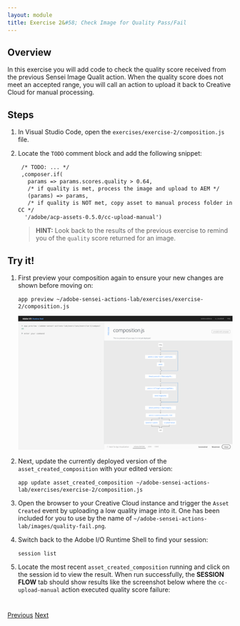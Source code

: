 ```yaml
---
layout: module
title: Exercise 2&#58; Check Image for Quality Pass/Fail
---
```


## Overview
In this exercise you will add code to check the quality score received from the previous Sensei Image Qualit action. When the quality score does not meet an accepted range, you will call an action to upload it back to Creative Cloud for manual processing.

## Steps
1. In Visual Studio Code, open the `exercises/exercise-2/composition.js` file. 

2. Locate the `TODO` comment block and add the following snippet:

        /* TODO: ... */
        ,composer.if(
          params => params.scores.quality > 0.64,
          /* if quality is met, process the image and upload to AEM */
          (params) => params,
          /* if quality is NOT met, copy asset to manual process folder in CC */
         '/adobe/acp-assets-0.5.0/cc-upload-manual')

   > **HINT:** Look back to the results of the previous exercise to remind you of the `quality` score returned for an image.

## Try it!
1. First preview your composition again to ensure your new changes are shown before moving on:

       app preview ~/adobe-sensei-actions-lab/exercises/exercise-2/composition.js

      ![](images/exercise2-flow.png)

2. Next, update the currently deployed version of the `asset_created_composition` with your edited version:

       app update asset_created_composition ~/adobe-sensei-actions-lab/exercises/exercise-2/composition.js

3. Open the browser to your Creative Cloud instance and trigger the `Asset Created` event by uploading a low quality image into it. One has been included for you to use by the name of `~/adobe-sensei-actions-lab/images/quality-fail.png`.

5. Switch back to the Adobe I/O Runtime Shell to find your session:

       session list

6. Locate the most recent `asset_created_composition` running and click on the session id to view the result. When run successfully, the **SESSION FLOW** tab should show results like the screenshot below where the `cc-upload-manual` action executed quality score failure:


<div class="row" style="margin-top:40px;">
<div class="col-sm-12">
<a href="lesson5.html" class="btn btn-default"><i class="glyphicon glyphicon-chevron-left"></i> Previous</a>
<a href="lesson7.html" class="btn btn-default pull-right">Next <i class="glyphicon
glyphicon-chevron-right"></i></a>
</div>
</div>
